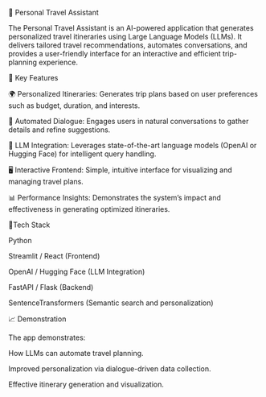 
🧳 Personal Travel Assistant

The Personal Travel Assistant is an AI-powered application that generates personalized travel itineraries using Large Language Models (LLMs). It delivers tailored travel recommendations, automates conversations, and provides a user-friendly interface for an interactive and efficient trip-planning experience.

🚀 Key Features
  
  🌍 Personalized Itineraries: Generates trip plans based on user preferences such as budget, duration, and interests.
  
  💬 Automated Dialogue: Engages users in natural conversations to gather details and refine suggestions.
  
  🧠 LLM Integration: Leverages state-of-the-art language models (OpenAI or Hugging Face) for intelligent query handling.
  
  🖥️ Interactive Frontend: Simple, intuitive interface for visualizing and managing travel plans.
  
  📊 Performance Insights: Demonstrates the system’s impact and effectiveness in generating optimized itineraries.

🧩Tech Stack

  Python
  
  Streamlit / React (Frontend)
  
  OpenAI / Hugging Face (LLM Integration)
  
  FastAPI / Flask (Backend)
  
  SentenceTransformers (Semantic search and personalization)

📈 Demonstration

  The app demonstrates:
  
  How LLMs can automate travel planning.
  
  Improved personalization via dialogue-driven data collection.
  
  Effective itinerary generation and visualization.
